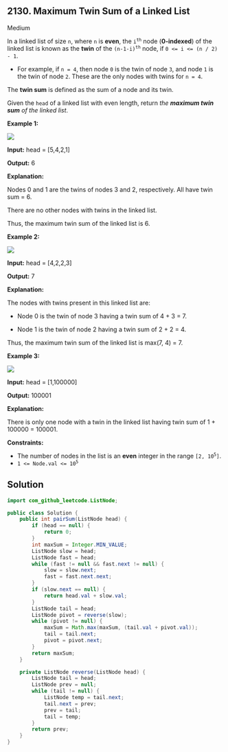 ## 2130\. Maximum Twin Sum of a Linked List

Medium

In a linked list of size `n`, where `n` is **even**, the <code>i<sup>th</sup></code> node (**0-indexed**) of the linked list is known as the **twin** of the <code>(n-1-i)<sup>th</sup></code> node, if `0 <= i <= (n / 2) - 1`.

*   For example, if `n = 4`, then node `0` is the twin of node `3`, and node `1` is the twin of node `2`. These are the only nodes with twins for `n = 4`.

The **twin sum** is defined as the sum of a node and its twin.

Given the `head` of a linked list with even length, return _the **maximum twin sum** of the linked list_.

**Example 1:**

![](https://assets.leetcode.com/uploads/2021/12/03/eg1drawio.png)

**Input:** head = [5,4,2,1]

**Output:** 6

**Explanation:** 

Nodes 0 and 1 are the twins of nodes 3 and 2, respectively. All have twin sum = 6. 

There are no other nodes with twins in the linked list. 

Thus, the maximum twin sum of the linked list is 6.

**Example 2:**

![](https://assets.leetcode.com/uploads/2021/12/03/eg2drawio.png)

**Input:** head = [4,2,2,3]

**Output:** 7

**Explanation:** 

The nodes with twins present in this linked list are: 

- Node 0 is the twin of node 3 having a twin sum of 4 + 3 = 7. 

- Node 1 is the twin of node 2 having a twin sum of 2 + 2 = 4. 
  
Thus, the maximum twin sum of the linked list is max(7, 4) = 7.

**Example 3:**

![](https://assets.leetcode.com/uploads/2021/12/03/eg3drawio.png)

**Input:** head = [1,100000]

**Output:** 100001

**Explanation:** 

There is only one node with a twin in the linked list having twin sum of 1 + 100000 = 100001.

**Constraints:**

*   The number of nodes in the list is an **even** integer in the range <code>[2, 10<sup>5</sup>]</code>.
*   <code>1 <= Node.val <= 10<sup>5</sup></code>

## Solution

```java
import com_github_leetcode.ListNode;

public class Solution {
    public int pairSum(ListNode head) {
        if (head == null) {
            return 0;
        }
        int maxSum = Integer.MIN_VALUE;
        ListNode slow = head;
        ListNode fast = head;
        while (fast != null && fast.next != null) {
            slow = slow.next;
            fast = fast.next.next;
        }
        if (slow.next == null) {
            return head.val + slow.val;
        }
        ListNode tail = head;
        ListNode pivot = reverse(slow);
        while (pivot != null) {
            maxSum = Math.max(maxSum, (tail.val + pivot.val));
            tail = tail.next;
            pivot = pivot.next;
        }
        return maxSum;
    }

    private ListNode reverse(ListNode head) {
        ListNode tail = head;
        ListNode prev = null;
        while (tail != null) {
            ListNode temp = tail.next;
            tail.next = prev;
            prev = tail;
            tail = temp;
        }
        return prev;
    }
}
```
